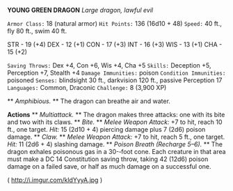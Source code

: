 __**YOUNG GREEN DRAGON**__
*Large dragon, lawful evil*

`Armor Class:` 18 (natural armor)
`Hit Points:` 136 (16d10 + 48)
`Speed:` 40 ft., fly 80 ft., swim 40 ft.

STR - 19 (+4)
DEX - 12 (+1)
CON - 17 (+3)
INT - 16 (+3)
WIS - 13 (+1)
CHA - 15 (+2)

`Saving Throws:` Dex +4, Con +6, Wis +4, Cha +5
`Skills:` Deception +5, Perception +7, Stealth +4
`Damage Immunities:` poison
`Condition Immunities:` poisoned
`Senses:` blindsight 30 ft., darkvision 120 ft., passive Perception 17
`Languages:` Common, Draconic
`Challenge:` 8 (3,900 XP)

** *Amphibious.* ** The dragon can breathe air and water.

**Actions**
** *Multiattack.* ** The dragon makes three attacks: one with its bite and two with its claws.
** *Bite.* ** *Melee Weapon Attack:* +7 to hit, reach 10 ft., one target. *Hit:* 15 (2d10 + 4) piercing damage plus 7 (2d6) poison damage.
** *Claw.* ** *Melee Weapon Attack:* +7 to hit, reach 5 ft., one target. *Hit:* 11 (2d6 + 4) slashing damage.
** *Poison Breath (Recharge 5–6).* ** The dragon exhales  poisonous gas in a 30-­‐foot cone. Each creature in that area must make a DC 14 Constitution saving throw, taking 42 (12d6) poison damage on a failed save, or half as much damage on a successful one.

( http://i.imgur.com/kldYyyA.jpg )